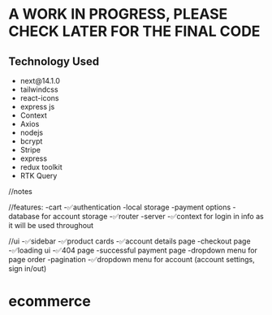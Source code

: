 <h1>A WORK IN PROGRESS, PLEASE CHECK LATER FOR THE FINAL CODE</h1>

<h2>Technology Used</h2>
<ul>
<li>next@14.1.0</li>
<li>tailwindcss</li>
<li>react-icons</li>
<li>express js</li>
<li>Context</li>
<li>Axios</li>
<li>nodejs</li>
<li>bcrypt</li>
<li>Stripe</li>
<li>express</li>
<li>redux toolkit</li>
<li>RTK Query</li>

</ul>

//notes

//features:
-cart
-✅authentication
-local storage
-payment options
-database for account storage
-✅router
-server
-✅context for login in info as it will be used throughout

//ui
-✅sidebar
-✅product cards
-✅account details page
-checkout page
-✅loading ui
-✅404 page
-successful payment page
-dropdown menu for page order
-pagination
-✅dropdown menu for account (account settings, sign in/out)

# ecommerce
